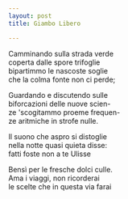 ```yaml
---
layout: post
title: Giambo Libero

---
```


Camminando sulla strada verde  
coperta dalle spore trifoglie  
bipartimmo  le nascoste soglie  
che la colma fonte non ci perde;  

Guardando e discutendo sulle  
biforcazioni delle nuove scien-    
ze 'scogitammo proeme frequen-    
ze aritmiche in strofe nulle.  

Il suono che aspro si distoglie  
nella notte quasi quieta disse:  
fatti  foste non a te Ulisse  

Bensì per le fresche dolci culle.  
Ama i viaggi, non ricorderai  
le scelte che in questa via farai  
